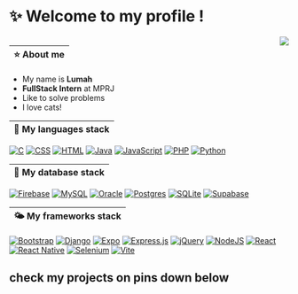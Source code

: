# ✨ Welcome to my profile !

<img src="https://i.imgur.com/AG6z2zq.png" align="right">

|⭐ About me|
|---|

- My name is **Lumah**
- **FullStack Intern** at MPRJ
- Like to solve problems
- I love cats!

|🌠 My languages stack|
|---|

[![C](https://img.shields.io/badge/C-00599C?logo=c&logoColor=white)](#) [![CSS](https://img.shields.io/badge/CSS-1572B6?logo=css3&logoColor=fff)](#) [![HTML](https://img.shields.io/badge/HTML-%23E34F26.svg?logo=html5&logoColor=white)](#) [![Java](https://img.shields.io/badge/Java-%23ED8B00.svg?logo=openjdk&logoColor=white)](#) [![JavaScript](https://img.shields.io/badge/JavaScript-F7DF1E?logo=javascript&logoColor=000)](#) [![PHP](https://img.shields.io/badge/php-%23777BB4.svg?&logo=php&logoColor=white)](#) [![Python](https://img.shields.io/badge/Python-3776AB?logo=python&logoColor=fff)](#) 

|🌙 My database stack|
|---|

[![Firebase](https://img.shields.io/badge/Firebase-039BE5?logo=Firebase&logoColor=white)](#) [![MySQL](https://img.shields.io/badge/MySQL-4479A1?logo=mysql&logoColor=fff)](#) [![Oracle](https://img.shields.io/badge/Oracle-F80000?logo=oracle&logoColor=fff)](#) [![Postgres](https://img.shields.io/badge/Postgres-%23316192.svg?logo=postgresql&logoColor=white)](#) [![SQLite](https://img.shields.io/badge/SQLite-%2307405e.svg?logo=sqlite&logoColor=white)](#) [![Supabase](https://img.shields.io/badge/Supabase-3FCF8E?logo=supabase&logoColor=fff)](#)

|🌤️ My frameworks stack|
|---|

[![Bootstrap](https://img.shields.io/badge/Bootstrap-7952B3?logo=bootstrap&logoColor=fff)](#) [![Django](https://img.shields.io/badge/Django-%23092E20.svg?logo=django&logoColor=white)](#) [![Expo](https://img.shields.io/badge/Expo-000020?logo=expo&logoColor=fff)](#) [![Express.js](https://img.shields.io/badge/Express.js-%23404d59.svg?logo=express&logoColor=%2361DAFB)](#) [![jQuery](https://img.shields.io/badge/jQuery-0769AD?logo=jquery&logoColor=fff)](#) [![NodeJS](https://img.shields.io/badge/Node.js-6DA55F?logo=node.js&logoColor=white)](#) [![React](https://img.shields.io/badge/React-%2320232a.svg?logo=react&logoColor=%2361DAFB)](#) [![React Native](https://img.shields.io/badge/React_Native-%2320232a.svg?logo=react&logoColor=%2361DAFB)](#) [![Selenium](https://img.shields.io/badge/Selenium-43B02A?logo=selenium&logoColor=fff)](#) [![Vite](https://img.shields.io/badge/Vite-646CFF?logo=vite&logoColor=fff)](#) 

## check my projects on pins down below
